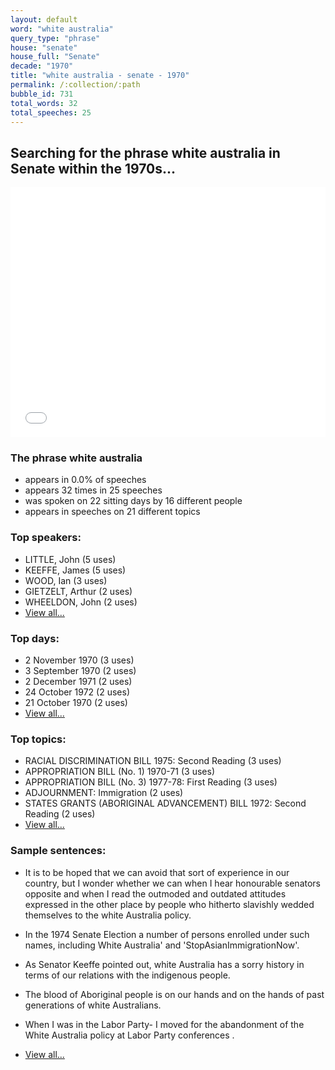 ```yaml
---
layout: default
word: "white australia"
query_type: "phrase"
house: "senate"
house_full: "Senate"
decade: "1970"
title: "white australia - senate - 1970"
permalink: /:collection/:path
bubble_id: 731
total_words: 32
total_speeches: 25
---
```



## Searching for the phrase **white australia** in Senate within the 1970s...

<iframe width="100%" height="400" frameborder="0" scrolling="no" src="//plot.ly/~wragge/731.embed"></iframe>

### The phrase **white australia**

* appears in 0.0% of speeches
* appears 32 times in 25 speeches
* was spoken on 22 sitting days by 16 different people
* appears in speeches on 21 different topics

### Top speakers:

* LITTLE, John (5 uses)
* KEEFFE, James (5 uses)
* WOOD, Ian (3 uses)
* GIETZELT, Arthur (2 uses)
* WHEELDON, John (2 uses)
* [View all...](speakers/)


### Top days:

* 2 November 1970 (3 uses)
* 3 September 1970 (2 uses)
* 2 December 1971 (2 uses)
* 24 October 1972 (2 uses)
* 21 October 1970 (2 uses)
* [View all...](days/)


### Top topics:

* RACIAL DISCRIMINATION BILL 1975: Second Reading (3 uses)
* APPROPRIATION BILL (No. 1) 1970-71 (3 uses)
* APPROPRIATION BILL (No. 3) 1977-78: First Reading (3 uses)
* ADJOURNMENT: Immigration (2 uses)
* STATES GRANTS (ABORIGINAL ADVANCEMENT) BILL 1972: Second Reading (2 uses)
* [View all...](topics/)


### Sample sentences:

* It is to be hoped that we can avoid that sort of experience in our country, but I wonder whether we can when I hear honourable senators opposite and when I read the outmoded and outdated attitudes expressed in the other place by people who hitherto slavishly wedded themselves to the <span class="highlight">white Australia</span> policy.

* In the 1974 Senate Election a number of persons enrolled under such names, including <span class="highlight">White Australia</span>' and 'StopAsianImmigrationNow'.

* As  Senator Keeffe  pointed out, <span class="highlight">white Australia</span> has a sorry history in terms of our relations with the indigenous people.

* The blood of Aboriginal people is on our hands and on the hands of past generations of white Australians.

* When I was in the Labor Party- I moved for the abandonment of the <span class="highlight">White Australia</span> policy at Labor Party conferences .

* [View all...](contexts/)
